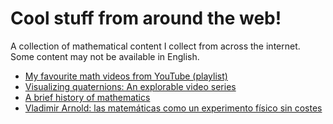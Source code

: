 # Cool stuff from around the web!

A collection of mathematical content I collect from across the internet.
Some content may not be available in English.

* [My favourite math videos from YouTube (playlist)](https://youtube.com/playlist?list=PLMirnLPFwAXdZk15NXpwjTGWH8hRHbB-3)
* [Visualizing quaternions: An explorable video series](https://eater.net/quaternions/)
* [A brief history of mathematics](https://www.bbc.co.uk/programmes/b00srz5b/episodes/downloads)
* [Vladimir Arnold: las matemáticas como un experimento físico sin costes](https://www.radiosefarad.com/vladimir-arnold-las-matematicas-con-una-experimento-fisico-sin-costes/)
